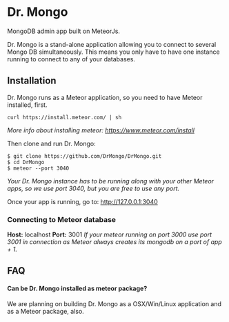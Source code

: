 # Dr. Mongo

MongoDB admin app built on MeteorJs.

Dr. Mongo is a stand-alone application allowing you to connect to several Mongo DB simultaneously. This means you only have to have one instance running to connect to any of your databases.

## Installation

Dr. Mongo runs as a Meteor application, so you need to have Meteor installed, first.
```
curl https://install.meteor.com/ | sh
```
_More info about installing meteor: https://www.meteor.com/install_

Then clone and run Dr. Mongo:
```
$ git clone https://github.com/DrMongo/DrMongo.git
$ cd DrMongo
$ meteor --port 3040
```
_Your Dr. Mongo instance has to be running along with your other Meteor apps, so we use port 3040, but you are free to use any port._

Once your app is running, go to: http://127.0.0.1:3040


### Connecting to Meteor database
**Host:** localhost
**Port:** 3001
_If your meteor running on port 3000 use port 3001 in connection as Meteor always creates its mongodb on a port of app + 1._

## FAQ
#### Can be Dr. Mongo installed as meteor package?
We are planning on building Dr. Mongo as a OSX/Win/Linux application and as a Meteor package, also.

